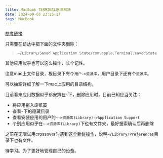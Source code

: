 ```yaml
---
title: MacBook TERMINAL崩溃解决
date: 2024-09-08 23:26:17
tags: MacBook
---
```


[参考链接](https://discussionschinese.apple.com/thread/254281677?sortBy=rank)

只需要在访达中把下面的文件夹删除：

>`~/Library/Saved Application State/com.apple.Terminal.savedState`

<!--more-->

其他应用似乎也可以这么操作，长个记性。

注意mac上文件目录，根目录下有个`用户->资源库`，用户目录下还有个`资源库`。

可以抽空详细了解一下mac上应用的目录结构。

目前看来应用数据似乎都安排在`~`下，删除应用时，目前已知应当关注：

- 将应用拖入废纸篓
- 查看`~`下的隐藏目录
- 查看安装应用的用户的`~->资源库(Library)->Application Support`
- 个别应用似乎在`~->资源库(Library)`下也有文件夹，最好搜索确认后再删除

之前在无限试用crossover时遇到[这个新鲜操作](https://www.chengzz.com/1031.html)，说明`~/Library/Preferences`目录下也有文件。

待学习。为了更好地管理自己的设备。
